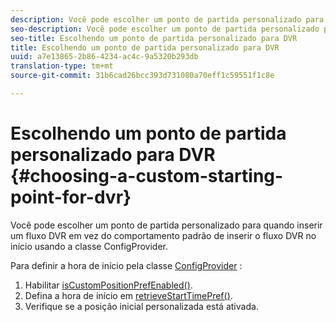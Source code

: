 ```yaml
---
description: Você pode escolher um ponto de partida personalizado para quando inserir um fluxo DVR em vez do comportamento padrão de inserir o fluxo DVR no início usando a classe ConfigProvider.
seo-description: Você pode escolher um ponto de partida personalizado para quando inserir um fluxo DVR em vez do comportamento padrão de inserir o fluxo DVR no início usando a classe ConfigProvider.
seo-title: Escolhendo um ponto de partida personalizado para DVR
title: Escolhendo um ponto de partida personalizado para DVR
uuid: a7e13865-2b86-4234-ac4c-9a5320b293db
translation-type: tm+mt
source-git-commit: 31b6cad26bcc393d731080a70eff1c59551f1c8e

---
```



# Escolhendo um ponto de partida personalizado para DVR {#choosing-a-custom-starting-point-for-dvr}

Você pode escolher um ponto de partida personalizado para quando inserir um fluxo DVR em vez do comportamento padrão de inserir o fluxo DVR no início usando a classe ConfigProvider.

Para definir a hora de início pela classe [ConfigProvider](https://help.adobe.com/en_US/primetime/api/reference_implementation/android/javadoc/com/adobe/primetime/reference/config/ConfigProvider.html) :

1. Habilitar [isCustomPositionPrefEnabled()](https://help.adobe.com/en_US/primetime/api/reference_implementation/android/javadoc/com/adobe/primetime/reference/config/ConfigProvider.html#isCustomPositionPrefEnabled()).
1. Defina a hora de início em [retrieveStartTimePref()](https://help.adobe.com/en_US/primetime/api/reference_implementation/android/javadoc/com/adobe/primetime/reference/config/IPlaybackConfig.html#iretrieveStartTimePref()).
1. Verifique se a posição inicial personalizada está ativada.

